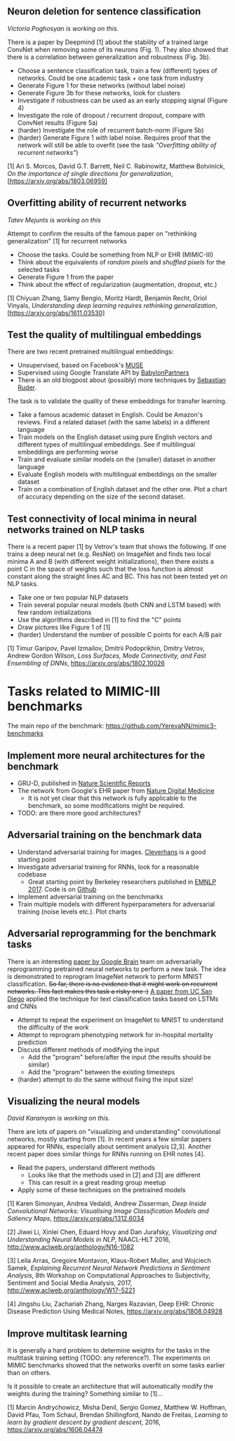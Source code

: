 ## Neuron deletion for sentence classification
_Victoria Poghosyan is working on this._

There is a paper by Deepmind [1] about the stability of a trained large ConvNet when removing some of its neurons (Fig. 1). 
They also showed that there is a correlation between generalization and robustness (Fig. 3b).

* Choose a sentence classification task, train a few (different) types of networks. Could be one academic task + one task from industry
* Generate Figure 1 for these networks (without label noise) 
* Generate Figure 3b for these networks, look for clusters
* Investigate if robustness can be used as an early stopping signal (Figure 4)
* Investigate the role of dropout / recurrent dropout, compare with ConvNet results (Figure 5a)
* (harder) Investigate the role of recurrent batch-norm (Figure 5b)
* (harder) Generate Figure 1 _with_ label noise. Requires proof that the network will still be able to overfit (see the task _"Overfitting ability of recurrent networks"_)

[1] Ari S. Morcos, David G.T. Barrett, Neil C. Rabinowitz, Matthew Botvinick, _On the importance of single directions for generalization_,
[https://arxiv.org/abs/1803.06959]


## Overfitting ability of recurrent networks
_Tatev Mejunts is working on this_

Attempt to confirm the results of the famous paper on "rethinking generalization" [1] for recurrent networks

* Choose the tasks. Could be something from NLP or EHR (MIMIC-III)
* Think about the equivalents of _random pixels_ and _shuffled pixels_ for the selected tasks
* Generate Figure 1 from the paper
* Think about the effect of regularization (augmentation, dropout, etc.)

[1] Chiyuan Zhang, Samy Bengio, Moritz Hardt, Benjamin Recht, Oriol Vinyals, _Understanding deep learning requires rethinking generalization_, [https://arxiv.org/abs/1611.03530]


## Test the quality of multilingual embeddings

There are two recent pretrained multilingual embeddings:
* Unsupervised, based on Facebook's [MUSE](https://github.com/facebookresearch/MUSE)
* Supervised using Google Translate API by [BabylonPartners](https://github.com/Babylonpartners/fastText_multilingual/blob/master/README.md)
* There is an old blogpost about (possibly) more techniques by [Sebastian Ruder](http://ruder.io/cross-lingual-embeddings/).

The task is to validate the quality of these embeddings for transfer learning. 
* Take a famous academic dataset in English. Could be Amazon's reviews. Find a related dataset (with the same labels) in a different language
* Train models on the English dataset using pure English vectors and different types of multilingual embeddings. See if multilingual embeddings are performing worse
* Train and evaluate similar models on the (smaller) dataset in another language 
* Evaluate English models with multilingual embeddings on the smaller dataset
* Train on a combination of English dataset and the other one. Plot a chart of accuracy depending on the size of the second dataset.


## Test connectivity of local minima in neural networks trained on NLP tasks

There is a recent paper [1] by Vetrov's team that shows the following. If one trains a deep neural net (e.g. ResNet) on ImageNet and finds two local minima A and B (with different weight initializations), then there exists a point C in the space of weights such that the loss function is almost constant along the straight lines AC and BC. This has not been tested yet on NLP tasks. 

* Take one or two popular NLP datasets
* Train several popular neural models (both CNN and LSTM based) with few random initializations
* Use the algorithms described in [1] to find the "C" points
* Draw pictures like Figure 1 of [1]
* (harder) Understand the number of possible C points for each A/B pair

[1] Timur Garipov, Pavel Izmailov, Dmitrii Podoprikhin, Dmitry Vetrov, Andrew Gordon Wilson, _Loss Surfaces, Mode Connectivity, and Fast Ensembling of DNNs_, https://arxiv.org/abs/1802.10026



# Tasks related to MIMIC-III benchmarks
The main repo of the benchmark: https://github.com/YerevaNN/mimic3-benchmarks


## Implement more neural architectures for the benchmark
* GRU-D, published in [Nature Scientific Reports](https://www.nature.com/articles/s41598-018-24271-9)
* The network from Google's EHR paper from [Nature Digital Medicine](https://www.nature.com/articles/s41746-018-0029-1)
  * It is not yet clear that this network is fully applicable to the benchmark, so some modifications might be required.
* TODO: are there more good architectures?

## Adversarial training on the benchmark data
* Understand adversarial training for images. [Cleverhans](https://github.com/tensorflow/cleverhans) is a good starting point
* Investigate adversarial training for RNNs, look for a reasonable codebase
  * Great starting point by Berkeley researchers published in [EMNLP 2017](http://aclweb.org/anthology/D17-1187). Code is on [Github](https://github.com/jxwuyi/AtNRE)
* Implement adversarial training on the benchmarks
* Train multiple models with different hyperparameters for adversarial training (noise levels etc.). Plot charts

## Adversarial reprogramming for the benchmark tasks
There is an interesting [paper by Google Brain](https://arxiv.org/abs/1806.11146) team on adversarially reprogramming pretrained neural networks to perform a new task. The idea is demonstrated to reprogram ImageNet network to perform MNIST classification. ~~So far, there is no evidence that it might work on recurrent networks. This fact makes this task a risky one :)~~ [A paper from UC San Diego](https://arxiv.org/abs/1809.01829) applied the technique for text classification tasks based on LSTMs and CNNs  

* Attempt to repeat the experiment on ImageNet to MNIST to understand the difficulty of the work
* Attempt to reprogram phenotyping network for in-hospital mortality prediction
* Discuss different methods of modifying the input
  * Add the "program" before/after the input (the results should be similar)
  * Add the "program" between the existing timesteps
* (harder) attempt to do the same without fixing the input size!

## Visualizing the neural models
_David Karamyan is working on this._

There are lots of papers on "visualizing and understanding" convolutional networks, mostly starting from [1]. In recent years a few similar papers appeared for RNNs, especially about sentiment analysis [2,3]. Another recent paper does similar things for RNNs running on EHR notes [4].
* Read the papers, understand different methods
  * Looks like that the methods used in [2] and [3] are different
  * This can result in a great reading group meetup
* Apply some of these techniques on the pretrained models

[1] Karen Simonyan, Andrea Vedaldi, Andrew Zisserman, *Deep Inside Convolutional Networks: Visualising Image Classification Models and Saliency Maps*, https://arxiv.org/abs/1312.6034

[2] Jiwei Li, Xinlei Chen, Eduard Hovy and Dan Jurafsky, *Visualizing and Understanding Neural Models in NLP*, NAACL-HLT 2016, http://www.aclweb.org/anthology/N16-1082

[3] Leila Arras, Gregoire Montavon, Klaus-Robert Muller, and Wojciech Samek, *Explaining Recurrent Neural Network Predictions in Sentiment Analysis*, 8th Workshop on Computational Approaches to Subjectivity, Sentiment and Social Media Analysis, 2017, http://www.aclweb.org/anthology/W17-5221

[4] Jingshu Liu, Zachariah Zhang, Narges Razavian, Deep EHR: Chronic Disease Prediction Using Medical Notes, https://arxiv.org/abs/1808.04928


## Improve multitask learning
It is generally a hard problem to determine weights for the tasks in the multitask training setting (TODO: any reference?). The experiments on MIMIC benchmarks showed that the networks overfit on some tasks earlier than on others.

Is it possible to create an architecture that will automatically modify the weights during the training? Something similar to [1]... 

[1] Marcin Andrychowicz, Misha Denil, Sergio Gomez, Matthew W. Hoffman, David Pfau, Tom Schaul, Brendan Shillingford, Nando de Freitas, *Learning to learn by gradient descent by gradient descent*, 2016, https://arxiv.org/abs/1606.04474
